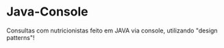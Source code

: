 # Java-Console
 Consultas com nutricionistas feito em JAVA via console, utilizando "design patterns"!
